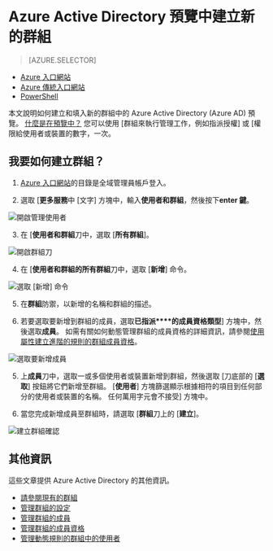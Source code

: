 <properties
    pageTitle="Azure Active Directory 預覽中建立新的群組 |Microsoft Azure"
    description="Azure Active Directory 中建立群組，並在群組新增使用者 （成員）"
    services="active-directory"
    documentationCenter=""
    authors="curtand"
    manager="femila"
    editor=""/>

<tags
    ms.service="active-directory"
    ms.workload="identity"
    ms.tgt_pltfrm="na"
    ms.devlang="na"
    ms.topic="article"
    ms.date="10/17/2016"
    ms.author="curtand"/>


# <a name="create-a-new-group-in-azure-active-directory-preview"></a>Azure Active Directory 預覽中建立新的群組

> [AZURE.SELECTOR]
- [Azure 入口網站](active-directory-groups-create-azure-portal.md)
- [Azure 傳統入口網站](active-directory-accessmanagement-manage-groups.md)
- [PowerShell](active-directory-accessmanagement-groups-settings-v2-cmdlets.md)

本文說明如何建立和填入新的群組中的 Azure Active Directory (Azure AD) 預覽。 [什麼是在預覽中？](active-directory-preview-explainer.md) 您可以使用 [群組來執行管理工作，例如指派授權] 或 [權限給使用者或裝置的數字，一次。

## <a name="how-do-i-create-a-group"></a>我要如何建立群組？

1. [Azure 入口網站](https://portal.azure.com)的目錄是全域管理員帳戶登入。

2. 選取 [**更多服務**中 [文字] 方塊中，輸入**使用者和群組**，然後按下**enter 鍵**。

  ![開啟管理使用者](./media/active-directory-groups-create-azure-portal/search-user-management.png)

3. 在 [**使用者和群組**刀中，選取 [**所有群組**]。

  ![開啟群組刀](./media/active-directory-groups-create-azure-portal/view-groups-blade.png)

4. 在 [**使用者和群組的所有群組**刀中，選取 [**新增**] 命令。

  ![選取 [新增] 命令](./media/active-directory-groups-create-azure-portal/add-group-command.png)

5. 在**群組**防禦，以新增的名稱和群組的描述。

6. 若要選取要新增到群組的成員，選取**已指派****的成員資格類型**] 方塊中，然後選取**成員**。 如需有關如何動態管理群組的成員資格的詳細資訊，請參閱[使用屬性建立進階的規則的群組成員資格](active-directory-groups-dynamic-membership-azure-portal.md)。

  ![選取要新增成員](./media/active-directory-groups-create-azure-portal/select-members.png)

5. 上**成員**刀中，選取一或多個使用者或裝置新增到群組，然後選取 [刀底部的 [**選取**] 按鈕將它們新增至群組。 [**使用者**] 方塊篩選顯示根據相符的項目到任何部分的使用者或裝置的名稱。 任何萬用字元會不接受] 方塊中。

6. 當您完成新增成員至群組時，請選取 [**群組**刀上的 [**建立**]。    

  ![建立群組確認](./media/active-directory-groups-create-azure-portal/create-group-confirmation.png)




## <a name="additional-information"></a>其他資訊

這些文章提供 Azure Active Directory 的其他資訊。

* [請參閱現有的群組](active-directory-groups-view-azure-portal.md)
* [管理群組的設定](active-directory-groups-settings-azure-portal.md)
* [管理群組的成員](active-directory-groups-members-azure-portal.md)
* [管理群組的成員資格](active-directory-groups-membership-azure-portal.md)
* [管理動態規則的群組中的使用者](active-directory-groups-dynamic-membership-azure-portal.md)
